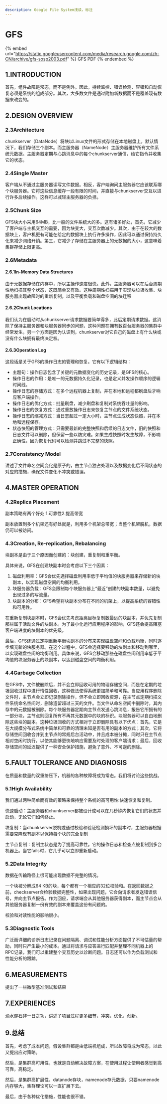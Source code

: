 ```yaml
---
description: Google File System浅读，标注
---
```


# GFS

{% embed url="https://static.googleusercontent.com/media/research.google.com/zh-CN/archive/gfs-sosp2003.pdf" %}
GFS PDF
{% endembed %}

## 1.INTRODUCTION

首先，组件故障是常态，而不是例外。因此，持续监控、错误检测、容错和自动恢复必须是系统的组成部分。其次，大多数文件是通过附加新数据而不是覆盖现有数据来改变的。

## 2.DESIGN OVERVIEW

### 2.3Architecture

chunkserver（DataNode）将块以Linux文件的形式存储在本地磁盘上，默认情况下，我们存储三个副本。而主服务器（NameNode）主服务器维护所有文件系统元数据。主服务器定期与心跳消息中的每个chunkserver通信，给它指令并收集它的状态。

### 2.4Single Master

客户端从不通过主服务器读写文件数据。相反，客户端询问主服务器它应该联系哪个块服务器。它将这些信息缓存一段有限的时间，并直接与chunkserver交互以进行许多后续操作。这样可以减轻主服务器的负担。

### 2.5Chunk Size

GFS块大小采用64MB，比一般的文件系统大的多。这有诸多好处，首先，它减少了客户端与主机交互的需要，因为块变大，交互次数减少。其次，由于在较大的数据块上，客户机更有可能在给定的数据块上执行许多操作，因此可以通过保持持久化来减少网络开销。第三，它减少了存储在主服务器上的元数据的大小，这意味着集群存储上限更高。

### 2.6Metadata

#### 2.6.1In-Memory Data Structures

由于元数据存储在内存中，所以主操作速度很快。此外，主服务器可以在后台周期性地扫描其整个状态，这既简单又有效。这种周期性扫描用于实现块垃圾收集、块服务器出现故障时的重新复制，以及平衡负载和磁盘空间的块迁移

#### 2.6.2Chunk Locations

我们认为在启动时从chunkserver请求数据要简单得多，此后定期请求数据。这消除了保持主服务器和块服务器同步的问题，这种问题在拥有数百台服务器的集群中经常发生。另一个方面是因为认识到，chunkserver对它自己的磁盘上有什么块或没有什么块拥有最终决定权。

#### 2.6.3Operation Log

这段话是关于GFS的操作日志的管理和恢复。它有以下逻辑结构：

* 主题句：操作日志包含了关键的元数据变化的历史记录，是GFS的核心。
* 操作日志的作用：是唯一的元数据持久化记录，也是定义并发操作顺序的逻辑时间线。
* 操作日志的存储方式：在多个远程机器上复制，并在本地和远程都刷盘后才响应客户端操作。
* 操作日志的优化方式：批量刷盘，减少刷盘和复制对系统吞吐量的影响。
* 操作日志的恢复方式：通过重放操作日志来恢复主节点的文件系统状态。
* 操作日志的缩减方式：当日志超过一定大小时，主节点生成状态快照，并在本地和远程保存。
* 状态快照的管理方式：只需要最新的完整快照和后续的日志文件，旧的快照和日志文件可以删除，但保留一些以防灾难。如果生成快照时发生故障，不影响正确性，因为恢复代码可以检测并跳过不完整的快照。

### 2.7Consistency Model

讲述了文件命名空间变化是原子的，由主节点独占处理以及数据变化后不同状态的对应的措施，确保文件变化不冲突或错误。

## 4.MASTER OPERATION

### 4.2Replica Placement

副本策略有两个好处 1.可靠性2.提高带宽&#x20;

副本放置到多个机架还有好处就是，利用多个机架总带宽；当整个机架脱机，数据仍可以被访问。

### 4.3Creation, Re-replication, Rebalancing

块副本是由于三个原因而创建的：块创建，重复制和重平衡。

具体来说，GFS在创建块副本时会考虑以下三个因素：

1. 磁盘利用率：GFS会优先选择磁盘利用率低于平均值的块服务器来存储新的块副本，以实现磁盘空间的均衡利用。
2. 块服务器负载：GFS会限制每个块服务器上“最近”创建的块副本数量，以避免出现过多的写流量。
3. 块副本的分布：GFS希望将块副本分布在不同的机架上，以提高系统的容错性和可用性。

在重新复制块副本时，GFS会优先考虑距离目标复制数最远的块副本，并优先复制那些属于活动文件的块副本。为了最小化运行应用程序的影响，GFS还会提高阻塞客户端进度的块副本的优先级。

最后，GFS还通过定期重新平衡块副本的分布来实现磁盘空间和负载均衡，同时逐步填充新的块服务器。在这个过程中，GFS会选择要移动的块副本和移动到哪里，以实现磁盘空间的均衡利用。具体来说，GFS会移动那些在磁盘空间利用率低于平均值的块服务器上的块副本，以达到磁盘空间的均衡利用。

### 4.4Garbage Collection

在GFS中，文件被删除后，并不会立即回收可用的物理存储空间，而是在定期的垃圾回收过程中进行惰性回收，这种做法使得系统更加简单和可靠。当应用程序删除文件时，主节点会立即记录删除操作，但不会立即回收资源，在主节点定期扫描文件系统命名空间时，删除遗留超过三天的文件。当文件从命名空间中删除时，其内存中的元数据被删除。每个块服务器定期向主节点发送心跳消息，报告它所拥有的一部分块，主节点则回复所有不再其元数据中的块的标识。块服务器可以自由地删除这些块的副本。这种垃圾回收的方式相对于立即删除具有以下优点：首先，它是在大规模分布式系统中简单和可靠的清理未知是否有用的副本的方式；其次，它将存储空间回收合并到主节点的常规后台活动中，并且成本被分摊，同时只在主节点相对空闲时执行，以使其能够更快地响应需要及时处理的客户端请求；最后，回收存储空间的延迟提供了一种安全保护措施，避免了意外、不可逆的删除。

## 5.FAULT TOLERANCE AND DIAGNOSIS

在质量和数量的双重挤压下，机器的各种故障将成为常态。我们将讨论这些挑战。

### 5.1High Availability

我们通过两种简单而有效的策略来保持整个系统的高可用性:快速恢复和复制。

快速启动：主服务器和chunkserver都被设计成可以在几秒钟内恢复它们的状态并启动，无论它们如何终止。

块复制：当chunkserver脱机或通过校验和验证检测损坏的副本时，主服务器根据需要克隆现有副本以保持每个块的完全复制

主节点复制：复制主状态是为了提高可靠性。它的操作日志和检查点被复制到多台机器上。当它fails时，它几乎可以立即重新启动。

### 5.2Data Integrity

数据在传输路径上很可能出现数据不完整的情况。

一个块被分解成64 KB的块，每个都有一个相应的32位校验和。在返回数据之前，checkserver会检验数据完整性，如果出现问题，它会向请求者发送错误信号，并向主节点报告。作为回应，请求端会从其他服务器获得副本，而主节点会从其他服务器复制一份有效的副本来覆盖这份有问题的。

校验和对读性能的影响很小。

### 5.3Diagnostic Tools

广泛而详细的诊断日志记录在问题隔离、调试和性能分析方面提供了不可估量的帮助，同时只产生最小的成本。通过将请求与应答进行匹配并整理不同机器上的RPC记录，我们可以重建整个交互历史以诊断问题。日志还可以作为负载测试和性能分析的跟踪。

## 6.MEASUREMENTS

提出了一些微型基准测试和结果

## 7.EXPERIENCES

滴水穿石非一日之功，讲述了项目过程更多细节，冲突，优化，创新。

## 9.总结

首先，考虑了成本问题，假设集群都是由低端机组成，所以故障将成为常态，以此又提出应对策略。

然后，是集群高可用性，也就是自动解决故障方案，在使用过程让使用者感觉到高可靠，高稳定。

然后，是集群高扩展性，datanode存块，namenode存元数据，只要namenode内存够大，集群理论可以一直扩展下去。

最后，由于各种优化措施，性能也很不错。

